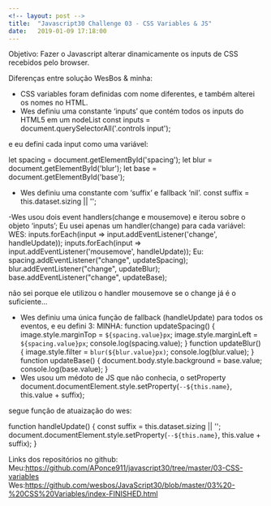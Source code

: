```yaml
---
<!-- layout: post -->
title:  "Javascript30 Challenge 03 - CSS Variables & JS"
date:   2019-01-09 17:18:00
---
```

Objetivo: Fazer o Javascript alterar dinamicamente os inputs de CSS recebidos pelo browser.

Diferenças entre solução WesBos & minha:
- CSS variables foram definidas com nome diferentes, e também alterei os nomes no HTML.
- Wes definiu uma constante ‘inputs’ que contém todos os inputs do HTML5 em um nodeList
  const inputs = document.querySelectorAll('.controls input');

e eu defini cada input como uma variável:

let spacing = document.getElementById('spacing');
let blur = document.getElementById('blur');
let base = document.getElementById('base');

- Wes definiu uma constante com ‘suffix’ e fallback ‘nil’.
const suffix = this.dataset.sizing || '';

-Wes usou dois event handlers(change e mousemove) e iterou sobre o objeto ‘inputs’; Eu usei apenas um handler(change) para cada variável:
WES:
inputs.forEach(input => input.addEventListener('change', handleUpdate));
inputs.forEach(input => input.addEventListener('mousemove', handleUpdate));
Eu:
spacing.addEventListener("change", updateSpacing);
blur.addEventListener("change", updateBlur);
base.addEventListener("change", updateBase);

não sei porque ele utilizou o handler mousemove se o change já é o suficiente…

- Wes definiu uma única função de fallback (handleUpdate) para todos os eventos, e eu defini 3:
MINHA:
function updateSpacing() {
  image.style.marginTop = `${spacing.value}px`;
  image.style.marginLeft = `${spacing.value}px`;
  console.log(spacing.value);
}
function updateBlur() {
  image.style.filter = `blur(${blur.value}px)`;
  console.log(blur.value);
}
function updateBase() {
  document.body.style.background = base.value;
  console.log(base.value);
}
- Wes usou um médoto de JS que não conhecia, o setProperty
document.documentElement.style.setProperty(`--${this.name}`, this.value + suffix);

segue função de atuaização do wes:

   function handleUpdate() {
      const suffix = this.dataset.sizing || '';
      document.documentElement.style.setProperty(`--${this.name}`, this.value + suffix);
    }

Links dos repositórios no github:
Meu:https://github.com/APonce911/javascript30/tree/master/03-CSS-variables
Wes:https://github.com/wesbos/JavaScript30/blob/master/03%20-%20CSS%20Variables/index-FINISHED.html
